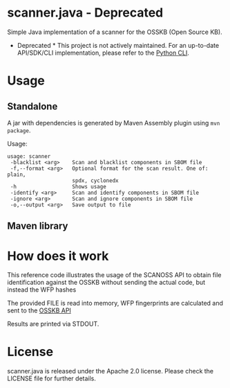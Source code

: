 # scanner.java - Deprecated

Simple Java implementation of a scanner for the OSSKB (Open Source KB).

* Deprecated *
This project is not actively maintained. For an up-to-date API/SDK/CLI implementation, please refer to the [Python CLI](https://github.com/scanoss/scanoss.py).

# Usage

## Standalone

A jar with dependencies is generated by Maven Assembly plugin using `mvn package`. 

Usage:

```% java -jar target/scanner-*-jar-with-dependencies.jar
usage: scanner
 -blacklist <arg>    Scan and blacklist components in SBOM file
 -f,--format <arg>   Optional format for the scan result. One of: plain,
                     spdx, cyclonedx
 -h                  Shows usage
 -identify <arg>     Scan and identify components in SBOM file
 -ignore <arg>       Scan and ignore components in SBOM file
 -o,--output <arg>   Save output to file
 ```


## Maven library

# How does it work

This reference code illustrates the usage of the SCANOSS API to obtain file identification against the OSSKB without sending the actual code, but instead the WFP hashes

The provided FILE is read into memory, WFP fingerprints are calculated and sent to the [OSSKB API](https://osskb.org) 

Results are printed via STDOUT.

# License

scanner.java is released under the Apache 2.0 license. Please check the LICENSE file for further details.
